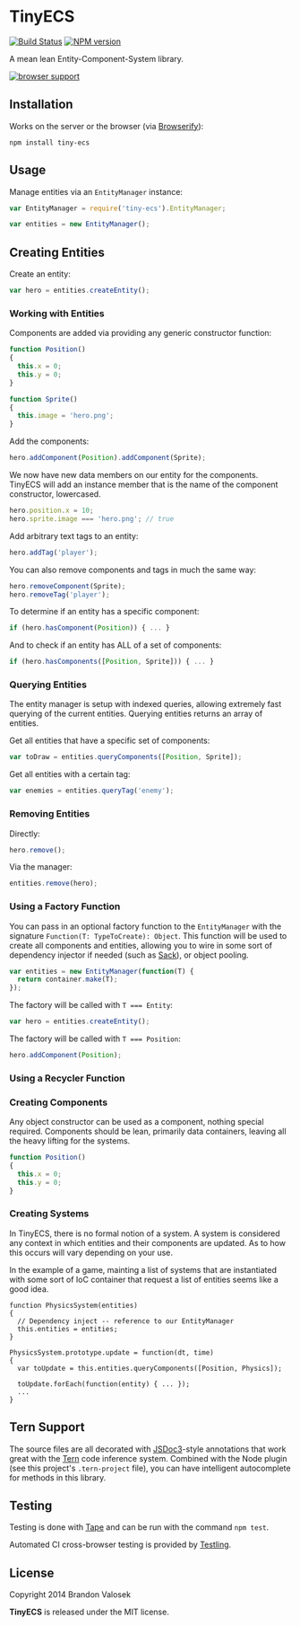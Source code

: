 # TinyECS

[![Build Status](https://travis-ci.org/bvalosek/tiny-ecs.png?branch=master)](https://travis-ci.org/bvalosek/tiny-ecs)
[![NPM version](https://badge.fury.io/js/tiny-ecs.png)](http://badge.fury.io/js/tiny-ecs)

A mean lean Entity-Component-System library.

[![browser support](https://ci.testling.com/bvalosek/tiny-ecs.png)](https://ci.testling.com/bvalosek/tiny-ecs)

## Installation

Works on the server or the browser (via [Browserify](http://browserify.org)):

```
npm install tiny-ecs
```

## Usage

Manage entities via an `EntityManager` instance:

```javascript
var EntityManager = require('tiny-ecs').EntityManager;

var entities = new EntityManager();
```

## Creating Entities

Create an entity:

```javascript
var hero = entities.createEntity();
```

### Working with Entities

Components are added via providing any generic constructor function:

```javascript
function Position()
{
  this.x = 0;
  this.y = 0;
}
```

```javascript
function Sprite()
{
  this.image = 'hero.png';
}
```

Add the components:

```javascript
hero.addComponent(Position).addComponent(Sprite);
```

We now have new data members on our entity for the components. TinyECS will add
an instance member that is the name of the component constructor, lowercased.

```javascript
hero.position.x = 10;
hero.sprite.image === 'hero.png'; // true
```

Add arbitrary text tags to an entity:

```javascript
hero.addTag('player');
```

You can also remove components and tags in much the same way:

```javascript
hero.removeComponent(Sprite);
hero.removeTag('player');
```

To determine if an entity has a specific component:

```javascript
if (hero.hasComponent(Position)) { ... }
```

And to check if an entity has ALL of a set of components:

```javascript
if (hero.hasComponents([Position, Sprite])) { ... }
```

### Querying Entities

The entity manager is setup with indexed queries, allowing extremely fast
querying of the current entities. Querying entities returns an array of
entities.

Get all entities that have a specific set of components:

```javascript
var toDraw = entities.queryComponents([Position, Sprite]);
```

Get all entities with a certain tag:

```javascript
var enemies = entities.queryTag('enemy');
```

### Removing Entities

Directly:

```javascript
hero.remove();
```

Via the manager:

```javascript
entities.remove(hero);
```

### Using a Factory Function

You can pass in an optional factory function to the `EntityManager` with the
signature `Function(T: TypeToCreate): Object`. This function will be used to create
all components and entities, allowing you to wire in some sort of dependency
injector if needed (such as [Sack](http://github.com/bvalosek/sack)), or object
pooling.

```javascript
var entities = new EntityManager(function(T) {
  return container.make(T);
});
```

The factory will be called with `T === Entity`:

```javascript
var hero = entities.createEntity();
```

The factory will be called with `T === Position`:

```javascript
hero.addComponent(Position);
```

### Using a Recycler Function

### Creating Components

Any object constructor can be used as a component, nothing special required.
Components should be lean, primarily data containers, leaving all the heavy
lifting for the systems.

```javascript
function Position()
{
  this.x = 0;
  this.y = 0;
}
```

### Creating Systems

In TinyECS, there is no formal notion of a system. A system is considered any
context in which entities and their components are updated. As to how this
occurs will vary depending on your use.

In the example of a game, mainting a list of systems that are instantiated with
some sort of IoC container that request a list of entities seems like a good
idea.

```
function PhysicsSystem(entities)
{
  // Dependency inject -- reference to our EntityManager
  this.entities = entities;
}

PhysicsSystem.prototype.update = function(dt, time)
{
  var toUpdate = this.entities.queryComponents([Position, Physics]);

  toUpdate.forEach(function(entity) { ... });
  ...
}
```

## Tern Support

The source files are all decorated with [JSDoc3](http://usejsdoc.org/)-style
annotations that work great with the [Tern](http://ternjs.net/) code inference
system. Combined with the Node plugin (see this project's `.tern-project`
file), you can have intelligent autocomplete for methods in this library.

## Testing

Testing is done with [Tape](http://github.com/substack/tape) and can be run
with the command `npm test`.

Automated CI cross-browser testing is provided by
[Testling](http://ci.testling.com/bvalosek/tiny-ecs).


## License
Copyright 2014 Brandon Valosek

**TinyECS** is released under the MIT license.


